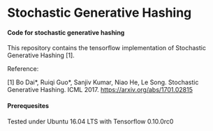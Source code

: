# Stochastic Generative Hashing

#### Code for stochastic generative hashing

This repository contains the tensorflow implementation of Stochastic Generative Hashing [1].

Reference:

[1] Bo Dai*, Ruiqi Guo*, Sanjiv Kumar, Niao He, Le Song. Stochastic Generative Hashing. ICML 2017. https://arxiv.org/abs/1701.02815

#### Prerequesites

Tested under Ubuntu 16.04 LTS with Tensorflow 0.10.0rc0




